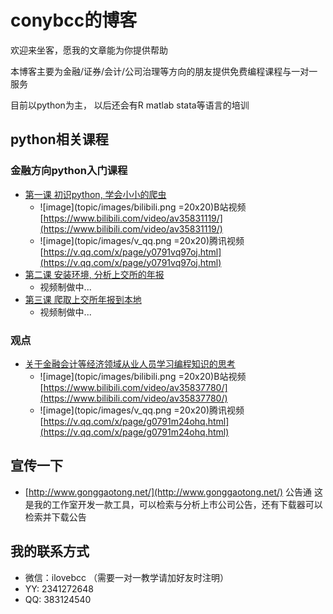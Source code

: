 # conybcc的博客
欢迎来坐客，愿我的文章能为你提供帮助

本博客主要为金融/证券/会计/公司治理等方向的朋友提供免费编程课程与一对一服务

目前以python为主， 以后还会有R matlab stata等语言的培训

## python相关课程

### 金融方向python入门课程
- [第一课 初识python, 学会小小的爬虫](topic/20181108_python_lesson1.md)
    - ![image](topic/images/bilibili.png =20x20)B站视频 [https://www.bilibili.com/video/av35831119/](https://www.bilibili.com/video/av35831119/)
    - ![image](topic/images/v_qq.png =20x20)腾讯视频 [https://v.qq.com/x/page/y0791vq97oj.html](https://v.qq.com/x/page/y0791vq97oj.html)
- [第二课 安装环境, 分析上交所的年报](topic/20181109_python_lesson2.md)
    - 视频制做中...
- [第三课 爬取上交所年报到本地](topic/20181111_python_lesson3.md)
    - 视频制做中...

### 观点
- [关于金融会计等经济领域从业人员学习编程知识的思考](topic/20181110_viewpoint_about_learn_program.md)
    - ![image](topic/images/bilibili.png =20x20)B站视频 [https://www.bilibili.com/video/av35837780/](https://www.bilibili.com/video/av35837780/)
    - ![image](topic/images/v_qq.png =20x20)腾讯视频 [https://v.qq.com/x/page/g0791m24ohq.html](https://v.qq.com/x/page/g0791m24ohq.html)

## 宣传一下
- [http://www.gonggaotong.net/](http://www.gonggaotong.net/) 公告通 这是我的工作室开发一款工具，可以检索与分析上市公司公告，还有下载器可以检索并下载公告

## 我的联系方式
- 微信：ilovebcc （需要一对一教学请加好友时注明）
- YY: 2341272648
- QQ: 383124540